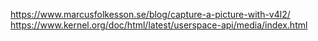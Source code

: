https://www.marcusfolkesson.se/blog/capture-a-picture-with-v4l2/
https://www.kernel.org/doc/html/latest/userspace-api/media/index.html
